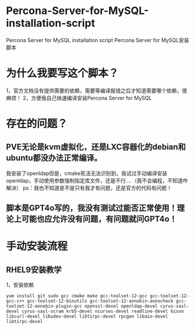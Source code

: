 # Percona-Server-for-MySQL-installation-script
Percona Server for MySQL installation script
Percona Server for MySQL安装脚本
# 为什么我要写这个脚本？
1，官方文档没有提供需要的依赖，需要等编译报错之后才知道需要哪个依赖，很麻烦！
2，方便我自己快速编译安装Percona Server for MySQL
# 存在的问题？
## PVE无论是kvm虚拟化，还是LXC容器化的debian和ubuntu都没办法正常编译。
我安装了openldap但是，cmake死活无法识别到，我试过手动编译安装openldap，手动使用参数强制指定库文件，还是不行....（我不会编程，不知道咋解决）
ps：我也不知道是不是只有我才有问题，还是官方的代码有问题！
## 脚本是GPT4o写的，我没有测试过能否正常使用！理论上可能也应允许没有问题，有问题就问GPT4o！
# 手动安装流程
## RHEL9安装教学
1，安装依赖
```shell
yum install git sudo gcc cmake make gcc-toolset-12-gcc gcc-toolset-12-gcc-c++ gcc-toolset-12-binutils gcc-toolset-12-annobin-annocheck gcc-toolset-12-annobin-plugin-gcc openssl-devel openldap-devel cyrus-sasl-devel cyrus-sasl-scram krb5-devel ncurses-devel readline-devel bison libcurl-devel libudev-devel libtirpc-devel rpcgen libaio-devel libtirpc-devel
```
